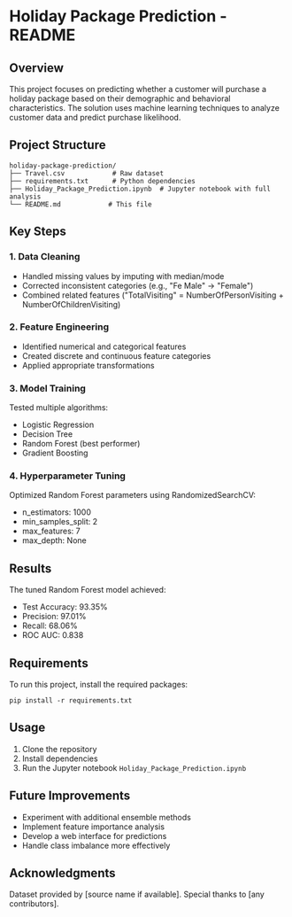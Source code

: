 # Holiday Package Prediction - README

## Overview
This project focuses on predicting whether a customer will purchase a holiday package based on their demographic and behavioral characteristics. The solution uses machine learning techniques to analyze customer data and predict purchase likelihood.

## Project Structure
```
holiday-package-prediction/
├── Travel.csv            # Raw dataset
├── requirements.txt      # Python dependencies
├── Holiday_Package_Prediction.ipynb  # Jupyter notebook with full analysis
└── README.md            # This file
```

## Key Steps

### 1. Data Cleaning
- Handled missing values by imputing with median/mode
- Corrected inconsistent categories (e.g., "Fe Male" → "Female")
- Combined related features ("TotalVisiting" = NumberOfPersonVisiting + NumberOfChildrenVisiting)

### 2. Feature Engineering
- Identified numerical and categorical features
- Created discrete and continuous feature categories
- Applied appropriate transformations

### 3. Model Training
Tested multiple algorithms:
- Logistic Regression
- Decision Tree
- Random Forest (best performer)
- Gradient Boosting

### 4. Hyperparameter Tuning
Optimized Random Forest parameters using RandomizedSearchCV:
- n_estimators: 1000
- min_samples_split: 2
- max_features: 7
- max_depth: None

## Results
The tuned Random Forest model achieved:
- Test Accuracy: 93.35%
- Precision: 97.01%
- Recall: 68.06%
- ROC AUC: 0.838

## Requirements
To run this project, install the required packages:
```
pip install -r requirements.txt
```

## Usage
1. Clone the repository
2. Install dependencies
3. Run the Jupyter notebook `Holiday_Package_Prediction.ipynb`

## Future Improvements
- Experiment with additional ensemble methods
- Implement feature importance analysis
- Develop a web interface for predictions
- Handle class imbalance more effectively

## Acknowledgments
Dataset provided by [source name if available]. Special thanks to [any contributors].
